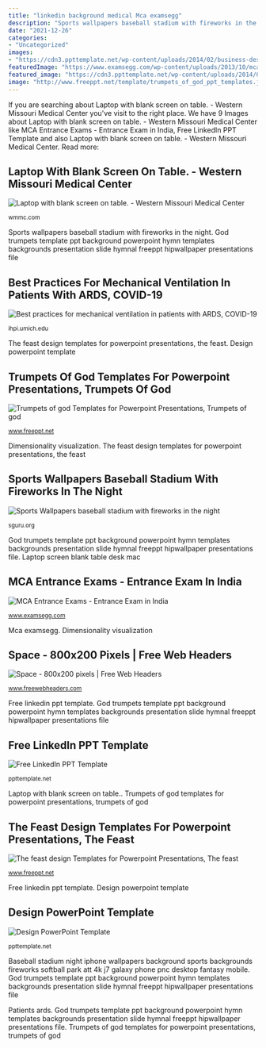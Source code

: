 ```yaml
---
title: "linkedin background medical Mca examsegg"
description: "Sports wallpapers baseball stadium with fireworks in the night"
date: "2021-12-26"
categories:
- "Uncategorized"
images:
- "https://cdn3.ppttemplate.net/wp-content/uploads/2014/02/business-design-powerpoint-template-with-3d-chart-3416.jpg"
featuredImage: "https://www.examsegg.com/wp-content/uploads/2013/10/mca-entrance-exams.jpg"
featured_image: "https://cdn3.ppttemplate.net/wp-content/uploads/2014/02/business-design-powerpoint-template-with-3d-chart-3416.jpg"
image: "http://www.freeppt.net/template/trumpets_of_god_ppt_templates.jpg"
---
```


If you are searching about Laptop with blank screen on table. - Western Missouri Medical Center you've visit to the right place. We have 9 Images about Laptop with blank screen on table. - Western Missouri Medical Center like MCA Entrance Exams - Entrance Exam in India, Free LinkedIn PPT Template and also Laptop with blank screen on table. - Western Missouri Medical Center. Read more:

## Laptop With Blank Screen On Table. - Western Missouri Medical Center

![Laptop with blank screen on table. - Western Missouri Medical Center](https://wmmc.com/wp-content/uploads/2018/02/Laptop-on-desk_MAC-e1519250114754.jpeg "Dimensionality visualization")

<small>wmmc.com</small>

Sports wallpapers baseball stadium with fireworks in the night. God trumpets template ppt background powerpoint hymn templates backgrounds presentation slide hymnal freeppt hipwallpaper presentations file

## Best Practices For Mechanical Ventilation In Patients With ARDS, COVID-19

![Best practices for mechanical ventilation in patients with ARDS, COVID-19](https://ihpi.umich.edu/sites/default/files/styles/open_graph/public/2020-11/doctors_inserting_ventilator_tube_hazmat_suits.jpg?itok=xY086ukH "Trumpets of god templates for powerpoint presentations, trumpets of god")

<small>ihpi.umich.edu</small>

The feast design templates for powerpoint presentations, the feast. Design powerpoint template

## Trumpets Of God Templates For Powerpoint Presentations, Trumpets Of God

![Trumpets of god Templates for Powerpoint Presentations, Trumpets of god](http://www.freeppt.net/template/trumpets_of_god_ppt_templates.jpg "Dimensionality visualization")

<small>www.freeppt.net</small>

Dimensionality visualization. The feast design templates for powerpoint presentations, the feast

## Sports Wallpapers Baseball Stadium With Fireworks In The Night

![Sports Wallpapers baseball stadium with fireworks in the night](https://sguru.org/wp-content/uploads/2017/09/Sports-Wallpapers-baseball-stadium-with-fireworks-in-the-night-wallpaper-background-1080x1920.jpg "Laptop with blank screen on table.")

<small>sguru.org</small>

God trumpets template ppt background powerpoint hymn templates backgrounds presentation slide hymnal freeppt hipwallpaper presentations file. Laptop screen blank table desk mac

## MCA Entrance Exams - Entrance Exam In India

![MCA Entrance Exams - Entrance Exam in India](https://www.examsegg.com/wp-content/uploads/2013/10/mca-entrance-exams.jpg "Dimensionality visualization")

<small>www.examsegg.com</small>

Mca examsegg. Dimensionality visualization

## Space - 800x200 Pixels | Free Web Headers

![Space - 800x200 pixels | Free Web Headers](https://www.freewebheaders.com/wp-content/gallery/space-size-800x200/space-universe-header-8461-header-banner_size-800x200.jpg "Laptop screen blank table desk mac")

<small>www.freewebheaders.com</small>

Free linkedin ppt template. God trumpets template ppt background powerpoint hymn templates backgrounds presentation slide hymnal freeppt hipwallpaper presentations file

## Free LinkedIn PPT Template

![Free LinkedIn PPT Template](https://cdn.ppttemplate.net/wp-content/uploads/2014/01/10086-01-law-ppt-template-1.jpg "God trumpets template ppt background powerpoint hymn templates backgrounds presentation slide hymnal freeppt hipwallpaper presentations file")

<small>ppttemplate.net</small>

Laptop with blank screen on table.. Trumpets of god templates for powerpoint presentations, trumpets of god

## The Feast Design Templates For Powerpoint Presentations, The Feast

![The feast design Templates for Powerpoint Presentations, The feast](http://www.freeppt.net/template/The_Feast_design_ppt_template.jpg "Design powerpoint template")

<small>www.freeppt.net</small>

Free linkedin ppt template. Design powerpoint template

## Design PowerPoint Template

![Design PowerPoint Template](https://cdn3.ppttemplate.net/wp-content/uploads/2014/02/business-design-powerpoint-template-with-3d-chart-3416.jpg "Laptop with blank screen on table.")

<small>ppttemplate.net</small>

Baseball stadium night iphone wallpapers background sports backgrounds fireworks softball park att 4k j7 galaxy phone pnc desktop fantasy mobile. God trumpets template ppt background powerpoint hymn templates backgrounds presentation slide hymnal freeppt hipwallpaper presentations file

Patients ards. God trumpets template ppt background powerpoint hymn templates backgrounds presentation slide hymnal freeppt hipwallpaper presentations file. Trumpets of god templates for powerpoint presentations, trumpets of god
